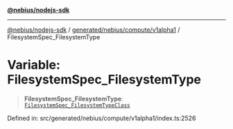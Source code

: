 [**@nebius/nodejs-sdk**](../../../../../README.md)

---

[@nebius/nodejs-sdk](../../../../../README.md) / [generated/nebius/compute/v1alpha1](../README.md) / FilesystemSpec_FilesystemType

# Variable: FilesystemSpec_FilesystemType

> **FilesystemSpec_FilesystemType**: [`FilesystemSpec_FilesystemTypeClass`](../type-aliases/FilesystemSpec_FilesystemTypeClass.md)

Defined in: src/generated/nebius/compute/v1alpha1/index.ts:2526
